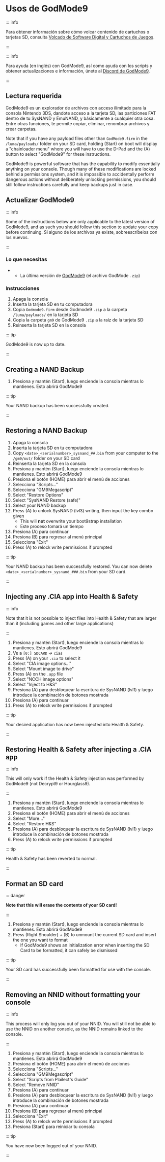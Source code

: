 # Usos de GodMode9

::: info

Para obtener información sobre cómo volcar contenido de cartuchos o tarjetas SD, consulta [Volcado de Software Digital y Cartuchos de Juegos](dumping-titles-and-game-cartridges).

:::

::: info

Para ayuda (en inglés) con GodMode9, así como ayuda con los scripts y obtener actualizaciones e información, únete al [Discord de GodMode9](https://discord.gg/BRcbvtFxX4).

:::

## Lectura requerida

GodMode9 es un explorador de archivos con acceso ilimitado para la consola Nintendo 3DS, dandote acceso a la tarjeta SD, las particiones FAT dentro de tu SysNAND y EmuNAND, y básicamente a cualquier otra cosa. Entre otras funciones, te permite copiar, eliminar, renombrar archivos y crear carpetas.

Note that if you have any payload files other than `GodMode9.firm` in the `/luma/payloads/` folder on your SD card, holding (Start) on boot will display a "chainloader menu" where you will have to use the D-Pad and the (A) button to select "GodMode9" for these instructions.

GodMode9 is powerful software that has the capability to modify essentially anything on your console. Though many of these modifications are locked behind a permissions system, and it is impossible to accidentally perform dangerous actions without deliberately unlocking permissions, you should still follow instructions carefully and keep backups just in case.

## Actualizar GodMode9

::: info

Some of the instructions below are only applicable to the latest version of GodMode9, and as such you should follow this section to update your copy before continuing. Si alguno de los archivos ya existe, sobreescríbelos con los nuevos.

:::

### Lo que necesitas

- - La última versión de [GodMode9](https://github.com/d0k3/GodMode9/releases/latest) (el archivo GodMode `.zip`)

### Instrucciones

1. Apaga la consola
2. Inserta la tarjeta SD en tu computadora
3. Copia `Godmode9.firm` desde Godmode9 `.zip` a la carpeta `/luma/payloads/` en la tarjeta SD
4. Copia la carpeta `gm9` de GodMode9 `.zip` a la raíz de la tarjeta SD
5. Reinserta la tarjeta SD en la consola

::: tip

GodMode9 is now up to date.

:::

## Creating a NAND Backup

1. Presiona y mantén (Start), luego enciende la consola mientras lo mantienes. Esto abrirá GodMode9

<!--@include: ./_include/nand-backup.md -->

::: tip

Your NAND backup has been successfully created.

:::

## Restoring a NAND Backup

1. Apaga la consola
2. Inserta la tarjeta SD en tu computadora
3. Copy `<date>_<serialnumber>_sysnand_##.bin` from your computer to the `/gm9/out/` folder on your SD card
4. Reinserta la tarjeta SD en la consola
5. Presiona y mantén (Start), luego enciende la consola mientras lo mantienes. Esto abrirá GodMode9
6. Presiona el botón (HOME) para abrir el menú de acciones
7. Selecciona "Scripts..."
8. Selecciona "GM9Megascript"
9. Select "Restore Options"
10. Select "SysNAND Restore (safe)"
11. Select your NAND backup
12. Press (A) to unlock SysNAND (lvl3) writing, then input the key combo given
    - This will **not** overwrite your boot9strap installation
    - Este proceso tomará un tiempo
13. Presiona (A) para continuar
14. Presiona (B) para regresar al menú principal
15. Selecciona "Exit"
16. Press (A) to relock write permissions if prompted

::: tip

Your NAND backup has been successfully restored. You can now delete `<date>_<serialnumber>_sysnand_###.bin` from your SD card.

:::

## Injecting any .CIA app into Health & Safety

::: info

Note that it is not possible to inject files into Health & Safety that are larger than it (including games and other large applications)

:::

1. Presiona y mantén (Start), luego enciende la consola mientras lo mantienes. Esto abrirá GodMode9
2. Ve a `[0:] SDCARD` -> `cias`
3. Press (A) on your `.cia` to select it
4. Select "CIA image options..."
5. Select "Mount image to drive"
6. Press (A) on the `.app` file
7. Select "NCCH image options"
8. Select "Inject to H&S"
9. Presiona (A) para desbloquear la escritura de SysNAND (lvl1) y luego introduce la combinación de botones mostrada
10. Presiona (A) para continuar
11. Press (A) to relock write permissions if prompted

::: tip

Your desired application has now been injected into Health & Safety.

:::

## Restoring Health & Safety after injecting a .CIA app

::: info

This will only work if the Health & Safety injection was performed by GodMode9 (not Decrypt9 or Hourglass9).

:::

1. Presiona y mantén (Start), luego enciende la consola mientras lo mantienes. Esto abrirá GodMode9
2. Presiona el botón (HOME) para abrir el menú de acciones
3. Select "More..."
4. Select "Restore H&S"
5. Presiona (A) para desbloquear la escritura de SysNAND (lvl1) y luego introduce la combinación de botones mostrada
6. Press (A) to relock write permissions if prompted

::: tip

Health & Safety has been reverted to normal.

:::

## Format an SD card

::: danger

**Note that this will erase the contents of your SD card!**

:::

1. Presiona y mantén (Start), luego enciende la consola mientras lo mantienes. Esto abrirá GodMode9
2. Press (Right Shoulder) + (B) to unmount the current SD card and insert the one you want to format
    - If GodMode9 shows an initialization error when inserting the SD Card to be formatted, it can safely be dismissed

<!--@include: ./_include/format-sd-gm9.md -->

::: tip

Your SD card has successfully been formatted for use with the console.

:::

## Removing an NNID without formatting your console

::: info

This process will only log you out of your NNID. You will still not be able to use the NNID on another console, as the NNID remains linked to the console.

:::

1. Presiona y mantén (Start), luego enciende la consola mientras lo mantienes. Esto abrirá GodMode9
2. Presiona el botón (HOME) para abrir el menú de acciones
3. Selecciona "Scripts..."
4. Selecciona "GM9Megascript"
5. Select "Scripts from Plailect's Guide"
6. Select "Remove NNID"
7. Presiona (A) para continuar
8. Presiona (A) para desbloquear la escritura de SysNAND (lvl1) y luego introduce la combinación de botones mostrada
9. Presiona (A) para continuar
10. Presiona (B) para regresar al menú principal
11. Selecciona "Exit"
12. Press (A) to relock write permissions if prompted
13. Presiona (Start) para reiniciar tu consola

::: tip

You have now been logged out of your NNID.

:::
